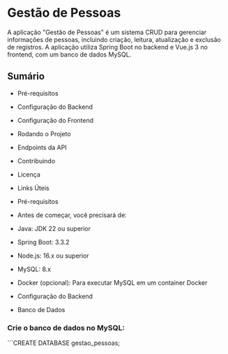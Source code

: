 # Gestão de Pessoas
A aplicação "Gestão de Pessoas" é um sistema CRUD para gerenciar informações de pessoas, incluindo criação, leitura, atualização e exclusão de registros. A aplicação utiliza Spring Boot no backend e Vue.js 3 no frontend, com um banco de dados MySQL.

## Sumário
 * Pré-requisitos
 * Configuração do Backend
 * Configuração do Frontend
 * Rodando o Projeto
 * Endpoints da API
 * Contribuindo
 * Licença
 * Links Úteis
 * Pré-requisitos
 * Antes de começar, você precisará de:

 * Java: JDK 22 ou superior
 * Spring Boot: 3.3.2
 * Node.js: 16.x ou superior
 * MySQL: 8.x
 * Docker (opcional): Para executar MySQL em um container Docker
 * Configuração do Backend
 * Banco de Dados
### Crie o banco de dados no MySQL: 
 ´´´CREATE DATABASE gestao_pessoas;

